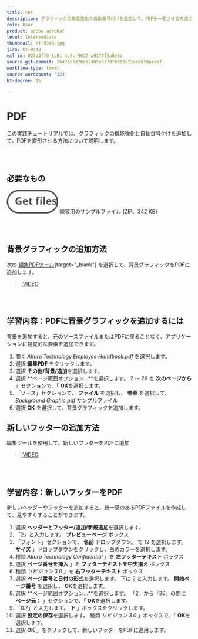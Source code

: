 ```yaml
---
title: PDF
description: グラフィックの機能強化や自動番号付けを追加して、PDFを一変させる方法について説明します
role: User
product: adobe acrobat
level: Intermediate
thumbnail: KT-9343.jpg
jira: KT-9343
exl-id: 827d5ff0-1c81-4c5c-9627-a01f7f5a8e6d
source-git-commit: 2b47655370d52405e5773f0358c71aa65fdecdef
workflow-type: tm+mt
source-wordcount: '323'
ht-degree: 1%

---
```


# PDF

この実践チュートリアルでは、グラフィックの機能強化と自動番号付けを追加して、PDFを変形させる方法について説明します。

<br> 

## 必要なもの

[![ダウンロード](../assets/Getfiles.svg)](../assets/Enhance.zip)
練習用のサンプルファイル (ZIP、342 KB)

<br> 

## 背景グラフィックの追加方法

次の [編集PDFツール](https://www.adobe.com/jp/acrobat/online/pdf-editor.html){target="_blank"} を選択して、背景グラフィックをPDFに追加します。

>[!VIDEO](https://video.tv.adobe.com/v/338746?hidetitle=true)

<br> 

## 学習内容：PDFに背景グラフィックを追加するには

背景を追加すると、元のソースファイルまたはPDFに戻ることなく、アプリケーションに視覚的な要素を追加できます。

1. 開く *Altura Technology Employee Handbook.pdf* を選択します。
1. 選択 **編集PDF** をクリックします。
1. 選択 **その他/背景/追加**&#x200B;を選択します。
1. 選択 **ページ範囲オプション…**を選択します。
2 ～ 26 を **次のページから** 」セクションで、「 **OK**&#x200B;を選択します。
1. 「ソース」セクションで、 **ファイル** を選択し、 **参照** を選択して、 *Background Graphic.pdf* サンプルファイル
1. 選択 **OK** を選択して、背景グラフィックを追加します。

## 新しいフッターの追加方法

編集ツールを使用して、新しいフッターをPDFに追加

>[!VIDEO](https://video.tv.adobe.com/v/338745?hidetitle=true)

<br> 

## 学習内容：新しいフッターをPDF

新しいヘッダーやフッターを追加すると、統一感のあるPDFファイルを作成して、見やすくすることができます。

1. 選択 **ヘッダーとフッター/追加/新規追加**&#x200B;を選択します。
1. 「2」と入力します。 **プレビューページ** ボックス
1. 「フォント」セクションで、 **名前** ドロップダウン。
で 12 を選択します。 **サイズ** 」ドロップダウンをクリックし、白のカラーを選択します。
1. 種類 *Altura Technology Confidential* 」を **左フッターテキスト** ボックス
1. 選択 **ページ番号を挿入** 」を **フッターテキストを中央揃え** ボックス
1. 種類 *リビジョン 3.0* 」を **右フッターテキスト** ボックス
1. 選択 **ページ番号と日付の形式**を選択します。
下に 2 と入力します。 **開始ページ番号** を選択し、 **OK**&#x200B;を選択します。
1. 選択 **ページ範囲オプション…**を選択します。
「2」から「26」の間に **ページ元：** 」セクションで、「 **OK**&#x200B;を選択します。
1. 「0.7」と入力します。 **下** 」ボックスをクリックします。
1. 選択 **設定の保存**を選択します。
種類 *リビジョン 3.0* 」ボックスで、「 **OK**&#x200B;を選択します。
1. 選択 **OK** 」をクリックして、新しいフッターをPDFに適用します。
